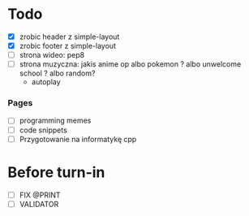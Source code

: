 # Todo

- [x] zrobic header z simple-layout
- [x] zrobic footer z simple-layout
- [ ] strona wideo: pep8
- [ ] strona muzyczna: jakis anime op albo pokemon ? albo unwelcome school ? albo random?
  - autoplay

### Pages
- [ ] programming memes
- [ ] code snippets
- [ ] Przygotowanie na informatykę cpp

# Before turn-in

- [ ] FIX @PRINT
- [ ] VALIDATOR
